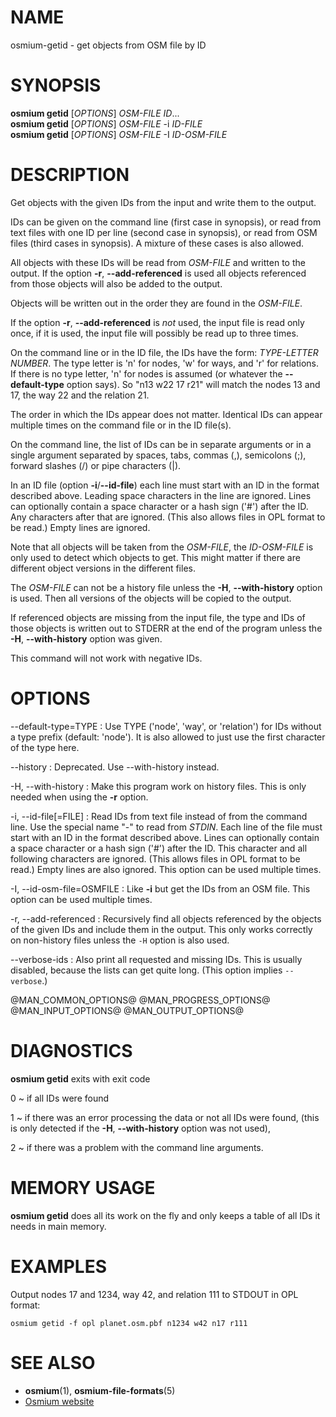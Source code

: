 
# NAME

osmium-getid - get objects from OSM file by ID


# SYNOPSIS

**osmium getid** \[*OPTIONS*\] *OSM-FILE* *ID*...\
**osmium getid** \[*OPTIONS*\] *OSM-FILE* -i *ID-FILE*\
**osmium getid** \[*OPTIONS*\] *OSM-FILE* -I *ID-OSM-FILE*


# DESCRIPTION

Get objects with the given IDs from the input and write them to the output.

IDs can be given on the command line (first case in synopsis), or read from
text files with one ID per line (second case in synopsis), or read from
OSM files (third cases in synopsis). A mixture of these cases is also allowed.

All objects with these IDs will be read from *OSM-FILE* and written to the
output. If the option **-r**, **--add-referenced** is used all objects
referenced from those objects will also be added to the output.

Objects will be written out in the order they are found in the *OSM-FILE*.

If the option **-r**, **--add-referenced** is *not* used, the input file is
read only once, if it is used, the input file will possibly be read up to
three times.

On the command line or in the ID file, the IDs have the form: *TYPE-LETTER*
*NUMBER*. The type letter is 'n' for nodes, 'w' for ways, and 'r' for
relations. If there is no type letter, 'n' for nodes is assumed (or whatever
the **--default-type** option says). So "n13 w22 17 r21" will match the nodes
13 and 17, the way 22 and the relation 21.

The order in which the IDs appear does not matter. Identical IDs can appear
multiple times on the command file or in the ID file(s).

On the command line, the list of IDs can be in separate arguments or in a
single argument separated by spaces, tabs, commas (,), semicolons (;), forward
slashes (/) or pipe characters (|).

In an ID file (option **-i**/**--id-file**) each line must start with an ID in
the format described above. Leading space characters in the line are ignored.
Lines can optionally contain a space character or a hash sign ('#') after the
ID. Any characters after that are ignored. (This also allows files in OPL
format to be read.) Empty lines are ignored.

Note that all objects will be taken from the *OSM-FILE*, the *ID-OSM-FILE* is
only used to detect which objects to get. This might matter if there are
different object versions in the different files.

The *OSM-FILE* can not be a history file unless the **-H**, **--with-history**
option is used. Then all versions of the objects will be copied to the output.

If referenced objects are missing from the input file, the type and IDs
of those objects is written out to STDERR at the end of the program unless
the **-H**, **--with-history** option was given.

This command will not work with negative IDs.


# OPTIONS

--default-type=TYPE
:   Use TYPE ('node', 'way', or 'relation') for IDs without a type prefix
    (default: 'node'). It is also allowed to just use the first character
    of the type here.

--history
:   Deprecated. Use --with-history instead.

-H, --with-history
:   Make this program work on history files. This is only needed when using
    the **-r** option.

-i, --id-file[=FILE]
:   Read IDs from text file instead of from the command line. Use the special
    name "-" to read from *STDIN*. Each line of the file must start with an
    ID in the format described above. Lines can optionally contain a space
    character or a hash sign ('#') after the ID. This character and all
    following characters are ignored. (This allows files in OPL format to be
    read.) Empty lines are also ignored. This option can be used multiple
    times.

-I, --id-osm-file=OSMFILE
:   Like **-i** but get the IDs from an OSM file. This option can be used
    multiple times.

-r, --add-referenced
:   Recursively find all objects referenced by the objects of the given IDs
    and include them in the output. This only works correctly on non-history
    files unless the `-H` option is also used.

--verbose-ids
:   Also print all requested and missing IDs. This is usually disabled, because
    the lists can get quite long. (This option implies `--verbose`.)

@MAN_COMMON_OPTIONS@
@MAN_PROGRESS_OPTIONS@
@MAN_INPUT_OPTIONS@
@MAN_OUTPUT_OPTIONS@

# DIAGNOSTICS

**osmium getid** exits with exit code

0
  ~ if all IDs were found

1
  ~ if there was an error processing the data or not all IDs were found,
    (this is only detected if the **-H**, **--with-history** option was not
    used),

2
  ~ if there was a problem with the command line arguments.


# MEMORY USAGE

**osmium getid** does all its work on the fly and only keeps a table of all
IDs it needs in main memory.


# EXAMPLES

Output nodes 17 and 1234, way 42, and relation 111 to STDOUT in OPL format:

    osmium getid -f opl planet.osm.pbf n1234 w42 n17 r111


# SEE ALSO

* **osmium**(1), **osmium-file-formats**(5)
* [Osmium website](https://osmcode.org/osmium-tool/)

